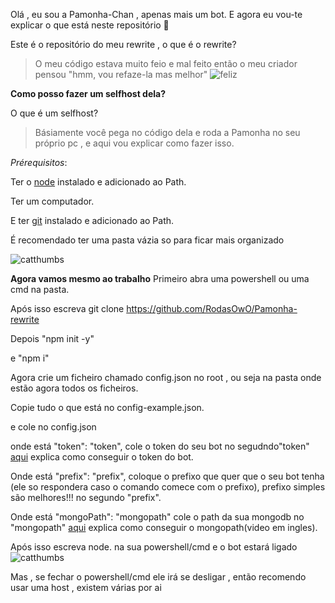 Olá , eu sou a Pamonha-Chan , apenas mais um bot.
E agora eu vou-te explicar o que está neste repositório 👋

Este é o repositório do meu rewrite , o que é o rewrite?
> O meu código estava muito feio e mal feito  então o meu criador pensou "hmm, vou refaze-la mas melhor"
![feliz](https://media.giphy.com/media/13G7hmmFr9yuxG/giphy.gif)

__Como posso fazer um selfhost dela?__

 O que é um selfhost?
> Básiamente você pega no código dela e roda a Pamonha no seu próprio pc , e aqui vou explicar como fazer isso.

*Prérequisitos*:

Ter o [node](https://nodejs.org/en/) instalado e adicionado ao Path.

Ter um computador.

E ter [git](https://git-scm.com/downloads) instalado e adicionado ao Path.

É recomendado ter uma pasta vázia so para ficar mais organizado

![catthumbs](https://media.discordapp.net/attachments/673531793546149899/814141932460572712/catthumbsup.png)

__Agora vamos mesmo ao trabalho__
Primeiro abra uma powershell ou uma cmd na pasta.

Após isso escreva git clone https://github.com/RodasOwO/Pamonha-rewrite

Depois "npm init -y"

e "npm i"

Agora crie um ficheiro chamado config.json no root , ou seja na pasta onde estão agora todos os ficheiros.

Copie tudo o que está no config-example.json.

e cole no config.json

onde está "token": "token", cole o token do seu bot no segudndo"token" [aqui](https://gist.github.com/RodasOwO/051db1937d7217c88d3985929289999a) explica como conseguir o token do bot.

Onde está "prefix": "prefix", coloque o prefixo que quer que o seu bot tenha (ele so respondera caso o comando comece com o prefixo), prefixo simples são melhores!!! no segundo "prefix".

Onde está "mongoPath": "mongopath" cole o path da sua mongodb no "mongopath" [aqui](https://www.youtube.com/watch?v=4X2qsZudLNY) explica como conseguir o mongopath(video em ingles).

Após isso escreva node. na sua powershell/cmd e o bot estará ligado
![catthumbs](https://media.discordapp.net/attachments/673531793546149899/814141932460572712/catthumbsup.png)

Mas , se fechar o powershell/cmd ele irá se desligar , então recomendo usar uma host , existem várias por ai